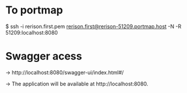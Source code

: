 # To portmap

$ ssh -i rerison.first.pem rerison.first@rerison-51209.portmap.host -N -R 51209:localhost:8080

# Swagger acess

-> http://localhost:8080/swagger-ui/index.html#/

-> The application will be available at http://localhost:8080.
